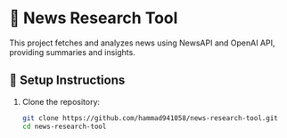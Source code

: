 # 📰 News Research Tool

This project fetches and analyzes news using NewsAPI and OpenAI API, providing summaries and insights.

## 🔧 Setup Instructions
1. Clone the repository:
   ```bash
   git clone https://github.com/hammad941058/news-research-tool.git
   cd news-research-tool
